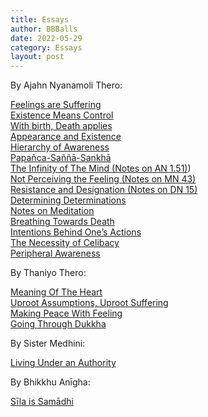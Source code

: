 ```yaml
---
title: Essays
author: BBBalls
date: 2022-05-29
category: Essays
layout: post
---
```


By Ajahn Nyanamoli Thero:

[Feelings are Suffering](/hillside_hermitage_archive/essays/02.01.0001_Nyanamoli_essay1_Feelings_are_Suffering.html)\
[Existence Means Control](/hillside_hermitage_archive/essays/02.01.0002_Nyanamoli_essay2_Existence_Means_Control.html)\
[With birth, Death applies](/hillside_hermitage_archive/essays/02.01.0003_Nyanamoli_essay3_With_birth_Death_applies.html)\
[Appearance and Existence](/hillside_hermitage_archive/essays/02.01.0004_Nyanamoli_essay4_Appearance_and_Existence.html)\
[Hierarchy of Awareness](/hillside_hermitage_archive/essays/02.01.0005_Nyanamoli_essay5_Hierarchy_of_Awareness.html)\
[Papañca-Saññā-Sankhā](/hillside_hermitage_archive/essays/02.01.0006_Nyanamoli_essay6_Papañca-Saññā-Sankhā.html)\
[The Infinity of The Mind (Notes on AN 1.51)](/hillside_hermitage_archive/essays/02.01.0007_Nyanamoli_essay7_The_Infinity_of_The_Mind.html))\
[Not Perceiving the Feeling (Notes on MN 43)](/hillside_hermitage_archive/essays/02.01.0008_Nyanamoli_essay8_Not_Perceiving_the_Feeling.html)\
[Resistance and Designation (Notes on DN 15)](/hillside_hermitage_archive/essays/02.01.0009_Nyanamoli_essay9_Resistance_and_Designation.html)\
[Determining Determinations](/hillside_hermitage_archive/essays/02.01.0010_Nyanamoli_essay10_Determining_Determinations.html)\
[Notes on Meditation](/hillside_hermitage_archive/essays/02.01.0011_Nyanamoli_essay11_Notes_on_Meditaion.html)\
[Breathing Towards Death](/hillside_hermitage_archive/essays/02.01.0012_Nyanamoli_essay12_Breathing_Towards_Death.html)\
[Intentions Behind One’s Actions](/hillside_hermitage_archive/essays/02.01.0013_Nyanamoli_essay13_Intentions_Behind_Ones_Actions.html)\
[The Necessity of Celibacy](/hillside_hermitage_archive/essays/02.01.0014_Nyanamoli_essay14_The_Necessity_of_Celibacy.html)\
[Peripheral Awareness](/hillside_hermitage_archive/essays/02.01.0015_Nyanamoli_essay15_Peripheral_Awareness.html)

By Thaniyo Thero:

[Meaning Of The Heart](/hillside_hermitage_archive/essays/2022-04-01-essay-Thaniyo-Meaning_of_the_Heart.html)\
[Uproot Assumptions, Uproot Suffering](/hillside_hermitage_archive/essays/2022-07-03-essay-Thaniyo-Uproot_Assumptions_Uproot_Suffering.html)\
[Making Peace With Feeling](/hillside_hermitage_archive/essays/2022-08-12-essay-Thaniyo-Making_Peace_With_Feeling.html)\
[Going Through Dukkha](/hillside_hermitage_archive/essays/2023-03-04-essay-Thaniyo-Going_Through_Dukkha.html)

By Sister Medhini:

[Living Under an Authority](/hillside_hermitage_archive/essays/2023-02-23-essay-Medhini-Living_Under_an_Authority.html)

By Bhikkhu Anīgha:

[Sīla is Samādhi](/hillside_hermitage_archive/essays/2023-08-28-essay-Anigha-Sila_is_Samadhi.html)
